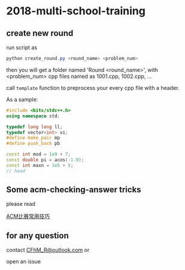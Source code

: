 # 2018-multi-school-training

## create new round

run script as

``` powershell
python create_round.py <round_name> <problem_num>
```

then you will get a folder named 'Round <round_name>', with <problem_num> cpp files named as 1001.cpp, 1002.cpp, ... 

call `template` function to preprocess your every cpp file with a header.

As a sample:

```cpp
#include <bits/stdc++.h>
using namespace std;

typedef long long ll;
typedef vector<int> vi;
#define make_pair mp
#define push_back pb

const int mod = 1e9 + 7;
const double pi = acos(-1.0);
const int maxn = 1e5 + 5;
// head

```

## Some acm-checking-answer tricks

please read

[ACM比赛常用技巧](https://zhuanlan.zhihu.com/p/33080292)

## for any question

contact CFhM_R@outlook.com or

open an issue